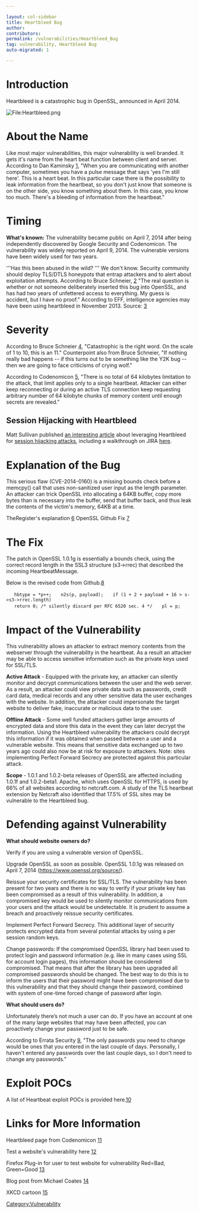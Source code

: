 ```yaml
---

layout: col-sidebar
title: Heartbleed Bug
author: 
contributors: 
permalink: /vulnerabilities/Heartbleed_Bug
tag: vulnerability, Heartbleed Bug
auto-migrated: 1

---
```


# Introduction

Heartbleed is a catastrophic bug in OpenSSL, announced in April 2014.

![<File:Heartbleed.png>](Heartbleed.png "File:Heartbleed.png")

# About the Name

Like most major vulnerabilities, this major vulnerability is well
branded. It gets it's name from the heart beat function between client
and server. According to Dan Kaminsky
[1](https://itunes.apple.com/us/podcast/apm-marketplace-tech-report/id73330855),
"When you are communicating with another computer, sometimes you have a
pulse message that says 'yes I'm still here'. This is a heart beat. In
this particular case there is the possibility to leak information from
the heartbeat, so you don't just know that someone is on the other side,
you know something about them. In this case, you know too much. There's
a bleeding of information from the heartbeat."

# Timing

**What's known:** The vulnerability became public on April 7, 2014 after
being independently discovered by Google Security and Codenomicon. The
vulnerability was widely reported on April 9, 2014. The vulnerable
versions have been widely used for two years.

'''Has this been abused in the wild? ''' We don't know. Security
community should deploy TLS/DTLS honeypots that entrap attackers and to
alert about exploitation attempts. According to Bruce Schneier,
[2](https://www.schneier.com/blog/archives/2014/04/heartbleed.html) "The
real question is whether or not someone deliberately inserted this bug
into OpenSSL, and has had two years of unfettered access to everything.
My guess is accident, but I have no proof." According to EFF,
intelligence agencies may have been using heartbleed in November 2013.
Source:
[3](https://www.eff.org/deeplinks/2014/04/wild-heart-were-intelligence-agencies-using-heartbleed-november-2013)

# Severity

According to Bruce Schneier
[4](https://www.schneier.com/blog/archives/2014/04/heartbleed.html),
"Catastrophic is the right word. On the scale of 1 to 10, this is an
11." Counterpoint also from Bruce Schneier, "If nothing really bad
happens -- if this turns out to be something like the Y2K bug -- then we
are going to face criticisms of crying wolf."

According to Codenomicon [5](http://heartbleed.com/), "There is no total
of 64 kilobytes limitation to the attack, that limit applies only to a
single heartbeat. Attacker can either keep reconnecting or during an
active TLS connection keep requesting arbitrary number of 64 kilobyte
chunks of memory content until enough secrets are revealed."

## Session Hijacking with Heartbleed

Matt Sullivan published [an interesting
article](https://www.mattslifebytes.com/?p=533) about leveraging
Heartbleed for [session hijacking
attacks](Session_hijacking_attack "wikilink"), including a walkthrough
on JIRA [here](https://www.mattslifebytes.com/?p=533).

# Explanation of the Bug

This serious flaw (CVE-2014-0160) is a missing bounds check before a
memcpy() call that uses non-sanitized user input as the length
parameter. An attacker can trick OpenSSL into allocating a 64KB buffer,
copy more bytes than is necessary into the buffer, send that buffer
back, and thus leak the contents of the victim's memory, 64KB at a time.

TheRegister's explanation
[6](http://www.theregister.co.uk/2014/04/09/heartbleed_explained/)
OpenSSL Github Fix
[7](http://git.openssl.org/gitweb/?p=openssl.git;a=commitdiff;h=96db902)

# The Fix

The patch in OpenSSL 1.0.1g is essentially a bounds check, using the
correct record length in the SSL3 structure (s3-\>rrec) that described
the incoming HeartbeatMessage.

Below is the revised code from
Github.[8](http://git.openssl.org/gitweb/?p=openssl.git;a=commitdiff;h=731f431497f463f3a2a97236fe0187b11c44aead)

`   hbtype = *p++;`
`   n2s(p, payload);`
`   if (1 + 2 + payload + 16 > s->s3->rrec.length)`
`   return 0; /* silently discard per RFC 6520 sec. 4 */`
`   pl = p;`

# Impact of the Vulnerability

This vulnerability allows an attacker to extract memory contents from
the webserver through the vulnerability in the heartbeat. As a result an
attacker may be able to access sensitive information such as the private
keys used for SSL/TLS.

**Active Attack** - Equipped with the private key, an attacker can
silently monitor and decrypt communications between the user and the web
server. As a result, an attacker could view private data such as
passwords, credit card data, medical records and any other sensitive
data the user exchanges with the website. In addition, the attacker
could impersonate the target website to deliver fake, inaccurate or
malicious data to the user.

**Offline Attack** - Some well funded attackers gather large amounts of
encrypted data and store this data in the event they can later decrypt
the information. Using the Heartbleed vulnerability the attackers could
decrypt this information if it was obtained when passed between a user
and a vulnerable website. This means that sensitive data exchanged up to
two years ago could also now be at risk for exposure to attackers. Note:
sites implementing Perfect Forward Secrecy are protected against this
particular attack.

**Scope** - 1.0.1 and 1.0.2-beta releases of OpenSSL are affected
including 1.0.1f and 1.0.2-beta1. Apache, which uses OpenSSL for HTTPS,
is used by 66% of all websites according to netcraft.com. A study of the
TLS heartbeat extension by Netcraft also identified that 17.5% of SSL
sites may be vulnerable to the Heartbleed bug.

# Defending against Vulnerability

**What should website owners do?**

Verify if you are using a vulnerable version of OpenSSL.

Upgrade OpenSSL as soon as possible. OpenSSL 1.0.1g was released on
April 7, 2014 (https://www.openssl.org/source/).

Reissue your security certificates for SSL/TLS. The vulnerability has
been present for two years and there is no way to verify if your private
key has been compromised as a result of this vulnerability. In addition,
a compromised key would be used to silently monitor communications from
your users and the attack would be undetectable. It is prudent to assume
a breach and proactively reissue security certificates.

Implement Perfect Forward Secrecy. This additional layer of security
protects encrypted data from several potential attacks by using a per
session random keys.

Change passwords: If the compromised OpenSSL library had been used to
protect login and password information (e.g. like in many cases using
SSL for account login pages), this information should be considered
compromised. That means that after the library has been upgraded all
compromised passwords should be changed. The best way to do this is to
inform the users that their password might have been compromised due to
this vulnerability and that they should change their password, combined
with system of one-time forced change of password after login.

**What should users do?**

Unfortunately there’s not much a user can do. If you have an account at
one of the many large websites that may have been affected, you can
proactively change your password just to be safe.

According to Errata Security
[9](http://blog.erratasec.com/2014/04/yes-you-might-have-to-change-your.html#.U0blvq1dWv0),
"The only passwords you need to change would be ones that you entered in
the last couple of days. Personally, I haven't entered any passwords
over the last couple days, so I don't need to change any passwords."

# Exploit POCs

A list of Heartbeat exploit POCs is provided
here.[10](https://blog.bugcrowd.com/heartbleed-exploit-yet/)

# Links for More Information

Heartbleed page from Codenomicon [11](http://heartbleed.com/)

Test a website's vulnerability here [12](http://filippo.io/Heartbleed/)

Firefox Plug-in for user to test website for vulnerability Red=Bad,
Green=Good
[13](https://addons.mozilla.org/en-US/firefox/addon/heartbleed-checker/)

Blog post from Michael Coates
[14](http://blog.shapesecurity.com/heartbleed-bug-places-encrypted-user-data-and-webservers-at-risk)

XKCD cartoon [15](https://xkcd.com/1353)

[Category:Vulnerability](Category:Vulnerability "wikilink")